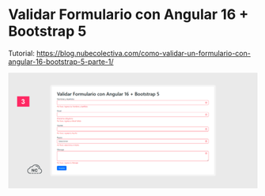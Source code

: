 # Validar Formulario con Angular 16 + Bootstrap 5 

Tutorial: https://blog.nubecolectiva.com/como-validar-un-formulario-con-angular-16-bootstrap-5-parte-1/ 

![Validación de Formulario con Angular 16 + Bootstrap 5 ](https://raw.githubusercontent.com/collectivecloudperu/formulario-angular16-bootstrap5/main/q3.png)
